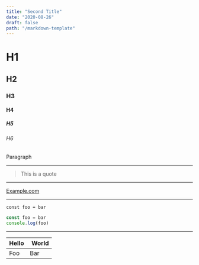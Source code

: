 ```yaml
---
title: "Second Title"
date: "2020-08-26"
draft: false
path: "/markdown-template"
---
```


# H1

## H2

### H3

#### H4

##### H5

###### H6

Paragraph

---

> This is a quote

---

[Example.com](example.com)

---

`const foo = bar`

```javascript
const foo = bar
console.log(foo)
```

---

| Hello |  World |
| ----- | ------ |
| Foo   | Bar    |
